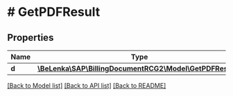 # # GetPDFResult

## Properties

Name | Type | Description | Notes
------------ | ------------- | ------------- | -------------
**d** | [**\BeLenka\SAP\BillingDocumentRCG2\Model\GetPDFResultD**](GetPDFResultD.md) |  | [optional]

[[Back to Model list]](../../README.md#models) [[Back to API list]](../../README.md#endpoints) [[Back to README]](../../README.md)
